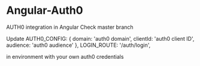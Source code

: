 # Angular-Auth0
AUTH0 integration in Angular
Check master branch

Update 
 AUTH0_CONFIG: {
    domain: 'auth0 domain',
    clientId: 'auth0 client ID',
    audience: 'auth0 audience'
  },
  LOGIN_ROUTE: '/auth/login',
  
  in environment with your own auth0 credentials
